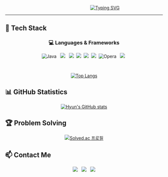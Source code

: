 <div align="center">

&nbsp;&nbsp;&nbsp;&nbsp;&nbsp;&nbsp;&nbsp;&nbsp;&nbsp;&nbsp;&nbsp;&nbsp;&nbsp;&nbsp;&nbsp;&nbsp;&nbsp;&nbsp;&nbsp;&nbsp;&nbsp;&nbsp;&nbsp;&nbsp;&nbsp;&nbsp;&nbsp;&nbsp;&nbsp;&nbsp;&nbsp;&nbsp;&nbsp;
<a href="https://git.io/typing-svg"><img src="https://readme-typing-svg.demolab.com?font=Fira+Code&size=30&duration=2500&pause=500&color=FFFFFF&random=true&width=435&lines=%F0%9F%8C%8AHyun's+Profile" alt="Typing SVG" /></a>
</div>

---

## 🔧 **Tech Stack**

<div align="center">

### 💻 **Languages & Frameworks**
![Java](https://img.shields.io/badge/java-%23ED8B00.svg?style=for-the-badge&logo=openjdk&logoColor=white) &nbsp;
<img src="https://img.shields.io/badge/Spring-6DB33F?style=for-the-badge&logo=spring&logoColor=white" /> &nbsp;
<img src="https://img.shields.io/badge/Spring%20Boot-6DB33F?style=for-the-badge&logo=springboot&logoColor=white" />&nbsp;
<img src="https://img.shields.io/badge/JavaScript-F7DF1E?style=for-the-badge&logo=javascript&logoColor=black" />&nbsp;
<img src="https://img.shields.io/badge/HTML5-E34F26?style=for-the-badge&logo=html5&logoColor=white" />&nbsp;
<img src="https://img.shields.io/badge/CSS3-1572B6?style=for-the-badge&logo=css3&logoColor=white" />&nbsp;
![Opera](https://img.shields.io/badge/Opera-FF1B2D?style=for-the-badge&logo=Opera&logoColor=white) &nbsp;
<img src="https://img.shields.io/badge/MySQL-4479A1?style=for-the-badge&logo=mysql&logoColor=white" />&nbsp;

<br>

[![Top Langs](https://github-readme-stats.vercel.app/api/top-langs/?username=hyun1358&theme=gotham)](https://github.com/hyun1358/github-readme-stats)
</div>

## 📊 **GitHub Statistics**

<div align="center">
  
[![Hyun's GitHub stats](https://github-readme-stats.vercel.app/api?username=hyun1358&show_icons=true&count_private=true&theme=gotham&v=1)](https://github.com/hyun1358)

</div>

## 🏆 **Problem Solving**
<div align="center">
  
[![Solved.ac 프로필](http://mazassumnida.wtf/api/v2/generate_badge?boj=chs010604)](https://solved.ac/profile/chs010604)

</div>

## 📫 **Contact Me**
<div align="center">
  <a href="mailto:chs010604@gmail.com" style="text-decoration-line: none;">
    <img src="https://img.shields.io/badge/Gmail-D14836?style=for-the-badge&logo=gmail&logoColor=white" />
  </a>&nbsp;
  <a href="" style="text-decoration-line: none;">
    <img src="https://img.shields.io/badge/velog-03C75A?style=for-the-badge&logo=velog-03C75A&logoColor=white" />
  </a>&nbsp;
  <a href="https://github.com/hyun1358" style="text-decoration-line: none;">
    <img src="https://img.shields.io/badge/GitHub-181717?style=for-the-badge&logo=github&logoColor=white" />
  </a>
</div>
